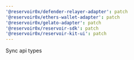 ```yaml
---
'@reservoir0x/defender-relayer-adapter': patch
'@reservoir0x/ethers-wallet-adapter': patch
'@reservoir0x/gelato-adapter': patch
'@reservoir0x/reservoir-sdk': patch
'@reservoir0x/reservoir-kit-ui': patch
---
```


Sync api types
